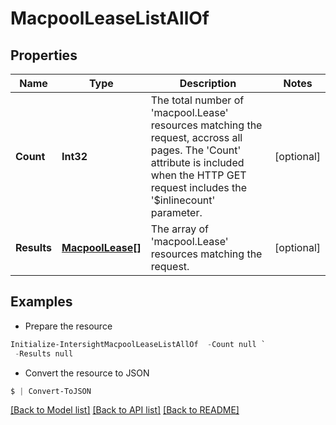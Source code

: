 # MacpoolLeaseListAllOf
## Properties

Name | Type | Description | Notes
------------ | ------------- | ------------- | -------------
**Count** | **Int32** | The total number of &#39;macpool.Lease&#39; resources matching the request, accross all pages. The &#39;Count&#39; attribute is included when the HTTP GET request includes the &#39;$inlinecount&#39; parameter. | [optional] 
**Results** | [**MacpoolLease[]**](MacpoolLease.md) | The array of &#39;macpool.Lease&#39; resources matching the request. | [optional] 

## Examples

- Prepare the resource
```powershell
Initialize-IntersightMacpoolLeaseListAllOf  -Count null `
 -Results null
```

- Convert the resource to JSON
```powershell
$ | Convert-ToJSON
```

[[Back to Model list]](../README.md#documentation-for-models) [[Back to API list]](../README.md#documentation-for-api-endpoints) [[Back to README]](../README.md)


